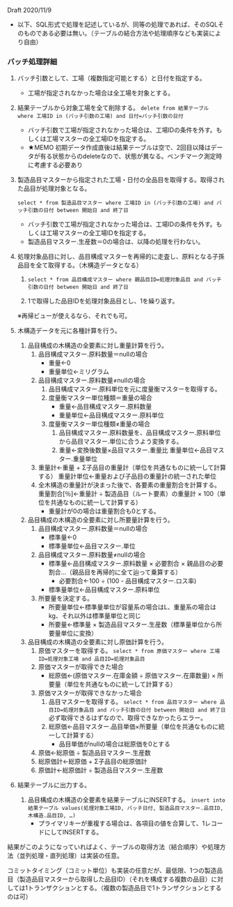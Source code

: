 Draft 2020/11/9

- 以下、SQL形式で処理を記述しているが、同等の処理であれば、そのSQLそのものである必要は無い。（テーブルの結合方法や処理順序なども実装により自由）

### バッチ処理詳細

1. バッチ引数として、工場（複数指定可能とする）と日付を指定する。

   - 工場が指定されなかった場合は全工場を対象とする。

2. 結果テーブルから対象工場を全て削除する。
    `delete from 結果テーブル where 工場ID in (バッチ引数の工場) and 日付=バッチ引数の日付`

    - バッチ引数で工場が指定されなかった場合は、工場IDの条件を外す。もしくは工場マスターの全工場IDを指定する。
    - ★MEMO 初期データ作成直後は結果テーブルは空で、2回目以降はデータが有る状態からのdeleteなので、状態が異なる。ベンチマーク測定時に考慮する必要あり

3. 製造品目マスターから指定された工場・日付の全品目を取得する。取得された品目が処理対象となる。

   `select * from 製造品目マスター where 工場ID in (バッチ引数の工場) and バッチ引数の日付 between 開始日 and 終了日`

   - バッチ引数で工場が指定されなかった場合は、工場IDの条件を外す。もしくは工場マスターの全工場IDを指定する。
   - 製造品目マスター.生産数＝0の場合は、以降の処理を行わない。

4. 処理対象品目に対し、品目構成マスターを再帰的に走査し、原料となる子孫品目を全て取得する。（木構造データとなる）

   1. `select * from 品目構成マスター where 親品目ID=処理対象品目 and バッチ引数の日付 between 開始日 and 終了日 `

   2. 1で取得した品目IDを処理対象品目とし、1を繰り返す。

   ※再帰ビューが使えるなら、それでも可。

5. 木構造データを元に各種計算を行う。

   1. 品目構成の木構造の全要素に対し重量計算を行う。
      1. 品目構成マスター.原料数量＝nullの場合
         - 重量←0
         - 重量単位←ミリグラム
      2. 品目構成マスター.原料数量≠nullの場合
         1. 品目構成マスター.原料単位を元に度量衡マスターを取得する。
         2. 度量衡マスター単位種類＝重量の場合
            - 重量←品目構成マスター.原料数量
            - 重量単位←品目構成マスター.原料単位
         3. 度量衡マスター単位種類≠重量の場合
            1. 品目構成マスター.原料数量を、品目構成マスター.原料単位から品目マスター.単位に合うよう変換する。
            2. 重量←変換後数量×品目マスター.重量比
               重量単位←品目マスター.重量単位
      3. 重量計←重量 + Σ子品目の重量計（単位を共通なものに統一して計算する）
         重量計単位←重量および子品目の重量計の統一された単位
      4. 全木構造の重量計が決まった後で、各要素の重量割合を計算する。
         重量割合[％]←重量計 ÷ 製造品目（ルート要素）の重量計 × 100（単位を共通なものに統一して計算する）
         - 重量計が0の場合は重量割合も0とする。
   2. 品目構成の木構造の全要素に対し所要量計算を行う。
      1. 品目構成マスター.原料数量＝nullの場合
         - 標準量←0
         - 標準量単位←品目マスター.単位
      2. 品目構成マスター.原料数量≠nullの場合
         - 標準量←品目構成マスター.原料数量 × 必要割合 × 親品目の必要割合…（親品目を再帰的に全て辿って乗算する）
           - 必要割合←100 ÷ (100 - 品目構成マスター.ロス率)
         - 標準量単位←品目構成マスター.原料単位
      3. 所要量を決定する。
         - 所要量単位←標準量単位が容量系の場合はL、重量系の場合はkg、それ以外は標準量単位と同じ
         - 所要量←標準量 × 製造品目マスター.生産数（標準量単位から所要量単位に変換）
   3. 品目構成の木構造の全要素に対し原価計算を行う。
      1. 原価マスターを取得する。
         `select * from 原価マスター where 工場ID=処理対象工場 and 品目ID=処理対象品目`
      2. 原価マスターが取得できた場合
         - 総原価←(原価マスター.在庫金額 ÷ 原価マスター.在庫数量) × 所要量（単位を共通なものに統一して計算する）
      3. 原価マスターが取得できなかった場合
         1. 品目マスターを取得する。
            `select * from 品目マスター where 品目ID=処理対象品目 and バッチ引数の日付 between 開始日 and 終了日 `
            必ず取得できるはずなので、取得できなかったらエラー。
         2. 総原価←品目マスター.品目単価×所要量（単位を共通なものに統一して計算する）
            - 品目単価がnullの場合は総原価を0とする
      4. 原価←総原価 ÷ 製造品目マスター.生産数
      5. 総原価計←総原価 + Σ子品目の総原価計
      6. 原価計←総原価計 ÷ 製造品目マスター.生産数

6. 結果テーブルに出力する。

   1. 品目構成の木構造の全要素を結果テーブルにINSERTする。
      `insert into 結果テーブル values(処理対象工場ID, バッチ日付, 製造品目マスター.品目ID, 木構造.品目ID, …)`
      - プライマリキーが重複する場合は、各項目の値を合算して、1レコードにしてINSERTする。



結果がこのようになっていればよく、テーブルの取得方法（結合順序）や処理方法（並列処理・直列処理）は実装の任意。

コミットタイミング（コミット単位）も実装の任意だが、最低限、1つの製造品目（製造品目マスターから取得した品目ID）（それを構成する複数の品目）に対しては1トランザクションとする。（複数の製造品目で1トランザクションとするのは可）

